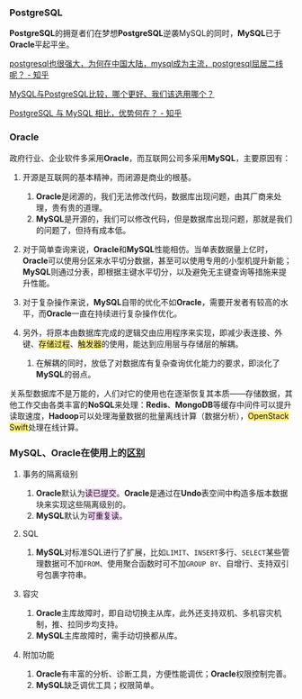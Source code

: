 ### PostgreSQL

**PostgreSQL**的拥趸者们在梦想**PostgreSQL**逆袭MySQL的同时，**MySQL**已于**Oracle**平起平坐。

[postgresql也很强大，为何在中国大陆，mysql成为主流，postgresql屈居二线呢？ - 知乎](https://www.zhihu.com/question/31955622)

[MySQL与PostgreSQL比较，哪个更好、我们该选用哪个？](https://blog.csdn.net/weixin_36380516/article/details/113787668)

[PostgreSQL 与 MySQL 相比，优势何在？ - 知乎](https://www.zhihu.com/question/20010554)



### Oracle

政府行业、企业软件多采用**Oracle**，而互联网公司多采用**MySQL**，主要原因有：

1. 开源是互联网的基本精神，而闭源是商业的根基。

   1. **Oracle**是闭源的，我们无法修改代码，数据库出现问题，由其厂商来处理，贵有贵的道理。
   2. **MySQL**是开源的，我们可以修改代码，但是数据库出现问题，那就是我们的问题了，但持有成本低。

3. 对于简单查询来说，**Oracle**和**MySQL**性能相仿。当单表数据量上亿时，**Oracle**可以使用分区来水平切分数据，甚至可以使用专用的小型机提升新能；**MySQL**则通过分表，即根据主键水平切分，以及避免无主键查询等措施来提升性能。

4. 对于复杂操作来说，**MySQL**自带的优化不如**Oracle**，需要开发者有较高的水平，而**Oracle**一直在持续进行复杂操作优化。

4. 另外，将原本由数据库完成的逻辑交由应用程序来实现，即减少表连接、外键、<span style=background:#ffee7c>存储过程</span>、<span style=background:#ffee7c>触发器</span>的使用，能达到应用层与存储层的解耦。

   1. 在解耦的同时，放低了对数据库有复杂查询优化能力的要求，即淡化了**MySQL**的弱点。

关系型数据库不是万能的，人们对它的使用也在逐渐恢复其本质——存储数据，其他工作交由各类丰富的**NoSQL**来处理：**Redis**、**MongoDB**等缓存中间件可以提升读取速度，**Hadoop**可以处理海量数据的批量离线计算（数据分析），<span style=background:#ffee7c>OpenStack Swift</span>处理在线计算。



### MySQL、Oracle在使用上的[区别](https://www.jb51.net/article/181429.htm)

1. 事务的隔离级别

   1. **Oracle**默认为<span style=background:#f8d2ff>读已提交</span>。**Oracle**是通过在**Undo**表空间中构造多版本数据块来实现这些隔离级别的。
   2. **MySQL**默认为<span style=background:#f8d2ff>可重复读</span>。

2. SQL
   1. **MySQL**对标准SQL进行了扩展，比如`LIMIT`、`INSERT`多行、`SELECT`某些管理数据可不加`FROM`、使用聚合函数时可不加`GROUP BY`、自增行、支持双引号包裹字符串。
   
3. 容灾

   1. **Oracle**主库故障时，即自动切换主从库，此外还支持双机、多机容灾机制，推、拉同步均支持。
   2. **MySQL**主库故障时，需手动切换都从库。

4. 附加功能

   1. **Oracle**有丰富的分析、诊断工具，方便性能调优；**Oracle**权限控制完善。
   2. **MySQL**缺乏调优工具；权限简单。
